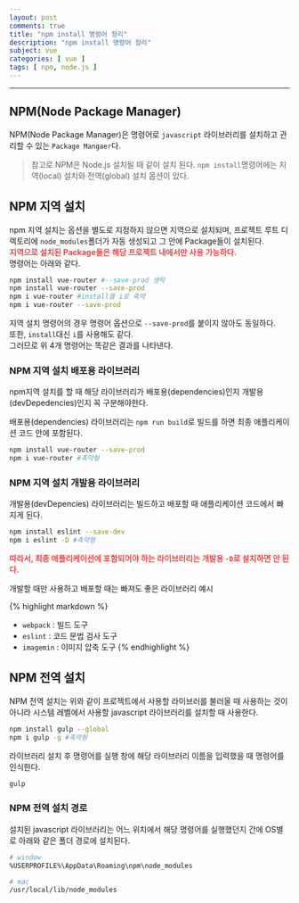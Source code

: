 ```yaml
---
layout: post
comments: true
title: "npm install 명령어 정리"
description: "npm install 명령어 정리"
subject: vue
categories: [ vue ]
tags: [ npm, node.js ]
---
```


<hr>

## NPM(Node Package Manager)  

NPM(Node Package Manager)은 명령어로 `javascript` 라이브러리를 설치하고 관리할 수 있는 `Package Mangaer`다. 
> 참고로 NPM은 Node.js 설치될 때 같이 설치 된다.
`npm install`명령어에는 지역(local) 설치와 전역(global) 설치 옵션이 있다.

## NPM 지역 설치

npm 지역 설치는 옵션을 별도로 지정하지 않으면 지역으로 설치되며, 프로젝트 루트 디렉토리에 `node_modules`폴더가 자동 생성되고 그 안에 Package들이 설치된다.  
<b style='color:#e64545;'>지역으로 설치된 Package들은 해당 프로젝트 내에서만 사용 가능하다.</b>  
명령어는 아래와 같다.

```bash
npm install vue-router #--save-prod 생락
npm install vue-router --save-prod 
npm i vue-router #install를 i로 축약
npm i vue-router --save-prod
```

지역 설치 명령어의 경우 명령어 옵션으로 `--save-prod`를 붙이지 않아도 동일하다.  
또한, `install`대신 `i`를 사용해도 같다.  
그러므로 위 4개 명령어는 똑같은 결과를 나타낸다.

### NPM 지역 설치 배포용 라이브러리

npm지역 설치를 할 때 해당 라이브러리가 배포용(dependencies)인지 개발용(devDepedencies)인지 꼭 구분해야한다.  

배포용(dependencies) 라이브러리는 `npm run build`로 빌드를 하면 최종 애플리케이션 코드 안에 포함된다.  

```bash
npm install vue-router --save-prod 
npm i vue-router #축약형
```

### NPM 지역 설치 개발용 라이브러리

개발용(devDepencies) 라이브러리는 빌드하고 배포할 때 애플리케이션 코드에서 빠지게 된다.  

```bash
npm install eslint --save-dev
npm i eslint -D #축약형
```

<b style='color:#e64545;'>따라서, 최종 애플리케이션에 포함되어야 하는 라이브러리는 개발용 `-D`로 설치하면 안 된다.</b>

개발할 때만 사용하고 배포할 때는 빠져도 좋은 라이브러리 예시

{% highlight markdown %}
* `webpack` : 빌드 도구
* `eslint` : 코드 문법 검사 도구
* `imagemin` : 이미지 압축 도구
{% endhighlight %}


## NPM 전역 설치

NPM 전역 설치는 위와 같이 프로젝트에서 사용할 라이브러를 불러올 때 사용하는 것이 아니라 시스템 레벨에서 사용할 javascript 라이브러리를 설치할 때 사용한다.

```bash
npm install gulp --global
npm i gulp -g #축약형
```

라이브러리 설치 후 명령어를 실행 창에 해당 라이브러리 이름을 입력했을 때 명령어를 인식한다.

```bash
gulp

```

### NPM 전역 설치 경로

설치된 javascript 라이브러리는 어느 위치에서 해당 명령어를 실행했던지 간에 OS별로 아래와 같은 폴더 경로에 설치된다.

```bash
# window
%USERPROFILE%\AppData\Roaming\npm\node_modules

# mac
/usr/local/lib/node_modules
```